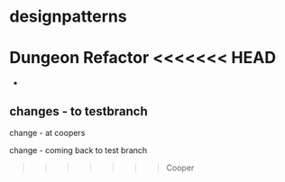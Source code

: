 # designpatterns
Dungeon Refactor
<<<<<<< HEAD
=======
-
changes - to testbranch
-
change - at coopers

change - coming back to test branch
>>>>>>> Cooper
